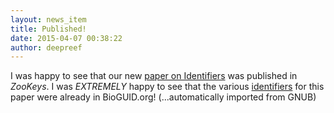 ```yaml
---
layout: news_item
title: Published!
date: 2015-04-07 00:38:22
author: deepreef
---
```


I was happy to see that our new [paper on Identifiers] was published in _ZooKeys_. I was _EXTREMELY_ happy to see that the various [identifiers] for this paper were already in BioGUID.org! (...automatically imported from GNUB)

[paper on Identifiers]: http://zookeys.pensoft.net/articles.php?id=5042
[identifiers]: http://bioguid.org/searchIdentifier?q=10.3897%2Fzookeys.494.9352&format=html